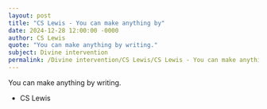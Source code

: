 ```yaml
---
layout: post
title: "CS Lewis - You can make anything by"
date: 2024-12-28 12:00:00 -0000
author: CS Lewis
quote: "You can make anything by writing."
subject: Divine intervention
permalink: /Divine intervention/CS Lewis/CS Lewis - You can make anything by
---
```


You can make anything by writing.

- CS Lewis
